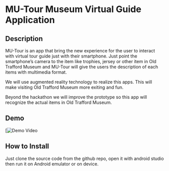 # MU-Tour Museum Virtual Guide Application
## Description
MU-Tour is an app that bring the new experience for the user to interact with virtual tour guide just with their smartphone. Just point the smartphone’s camera to the item like trophies, jersey or other item in Old Trafford Museum and MU-Tour will give the users the description of each items with multimedia format.

We will use augmented reality technology to realize this apps. This will make visiting Old Trafford Museum more exiting and fun.

Beyond the hackathon we will improve the prototype so this app will recognize the actual items in Old Trafford Museum.

## Demo
[![Demo Video](https://youtu.be/ZCMvxeu5Ork)

## How to Install
Just clone the source code from the github repo, open it with android studio then run it on Android emulator or on device.
